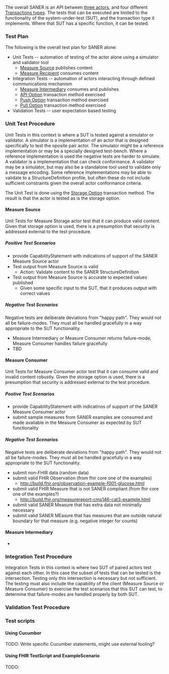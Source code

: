 The overall SANER is an API between [three actors](actors_and_transactions.html#actor-options), and four different [Transactions types](actors_and_transactions.html#transaction-descriptions). The tests that can be executed are limited to the functionality of the system-under-test (SUT), and the transaction type it implements. Where that SUT has a specific function, it can be tested. 


### Test Plan

The following is the overall test plan for SANER alone:
* Unit Tests -- automation of testing of the actor alone using a simulator and validator tool
  * [Measure Source](actors_and_transactions.html#measure-source) publishes content
  * [Measure Recipient](actors_and_transactions.html#measure-consumer) consumes content
* Integration Tests -- automation of actors interacting through defined communications mechanism
  * [Measure Intermediary](actors_and_transactions.html#measure-intermediary) consumes and publishes
  * [API Option](actors_and_transactions.html#api-option) transaction method exercised
  * [Push Option](actors_and_transactions.html#push-option) transaction method exercised
  * [Pull Option](actors_and_transactions.html#pull-option) transaction method exercised
* Validation Tests -- user expectation based testing

### Unit Test Procedure

Unit Tests in this context is where a SUT is tested against a simulator or validator.  A simulator is a implementation of an actor that is designed specifically to test the oposite pair actor. The simulator might be a reference implementation or may be a specially designed test-bench. Where a reference implementation is used the negative tests are harder to simulate. A validator is a implementation that can check conformance. A validator may be a simulator, but may also be a standalone tool used to validate only a message encoding. Some reference implementations may be able to validate to a StructureDefinition profile, but often these do not include sufficient constraints given the overall actor conformance criteria. 

The Unit Test is done using the [Storage Option](actors_and_transactions.html#storage-option) transaction method. The result is that the actor is tested as is the storage option.

#### Measure Source

Unit Tests for Measure Storage actor test that it can produce valid content. Given that storage option is used, there is a presumption that security is addressed external to the test procedure.

##### Positive Test Scenarios 
* provide CapabilityStatement with indications of support of the SANER Measure Source actor
* Test output from Measure Source is valid
  * Action: Validate content to the SANER StructureDefinition 
* Test output from Measure Source is accurate to expected values published
  * Given some specific input to the SUT, that it produces output with correct values


##### Negative Test Scenarios
Negative tests are deliberate deviations from "happy path". They would not all be failure-modes. They must all be handled gracefully in a way appropriate to the SUT functionality.
* Measure Intermediary or Measure Consumer returns failure-mode, Measure Consumer handles failure gracefully
* TBD


#### Measure Consumer

Unit Tests for Measure Consumer actor test that it can consume valid and invalid content robustly. Given the storage option is used, there is a presumption that security is addressed external to the test procedure.

##### Postive Test Scenarios
* provide CapabilityStatement with indicatinos of support of the SANER Measure Consumer actor
* submit sample measures from SANER examples are consumed and made available in the Measure Consumer as expected by SUT functionality

##### Negative Test Scenarios
Negative tests are deliberate deviations from "happy path". They would not all be failure-modes. They must all be handled gracefully in a way appropriate to the SUT functionality.
* submit non-FHIR data (random data)
* submit valid FHIR Observation (from fhir core one of the examples)
  * http://build.fhir.org/observation-example-f001-glucose.html
* submit valid FHIR Measure that is not SANER compliant (from fhir core one of the examples?)
  * http://build.fhir.org/measurereport-cms146-cat3-example.html
* submit valid SANER Measure that has extra data not minimally necessary
* submit valid SANER MEasure that has measures that are outside natural boundary for that measure (e.g. negative integer for counts)

#### Measure Intermediary
* 

### Integration Test Procedure

Integration Tests in this context is where two SUT of paired actors test against each other. In this case the subset of tests that can be tested is the intersection. Testing only this intersection is necessary but not sufficient. The testing must also include the capability of the client (Measure Source or Measure Consumer) to exercise the test scenarios that this SUT can test, to determine that failure-modes are handled properly by both SUT.

### Validation Test Procedure


### Test scripts

#### Using Cucumber
TODO: Write specific Cucumber statements, might use external tooling?

#### Using FHIR TestScript and ExampleScenario
TODO: 



